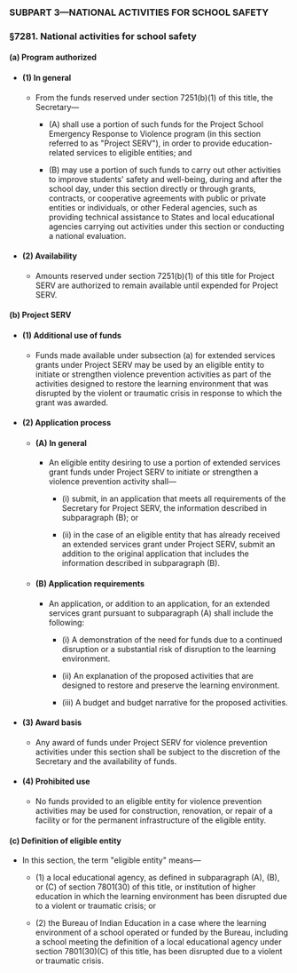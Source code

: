 ### SUBPART 3—NATIONAL ACTIVITIES FOR SCHOOL SAFETY

### §7281. National activities for school safety
#### (a) Program authorized
* #### (1) In general
  * From the funds reserved under section 7251(b)(1) of this title, the Secretary—

    * (A) shall use a portion of such funds for the Project School Emergency Response to Violence program (in this section referred to as "Project SERV"), in order to provide education-related services to eligible entities; and

    * (B) may use a portion of such funds to carry out other activities to improve students' safety and well-being, during and after the school day, under this section directly or through grants, contracts, or cooperative agreements with public or private entities or individuals, or other Federal agencies, such as providing technical assistance to States and local educational agencies carrying out activities under this section or conducting a national evaluation.

* #### (2) Availability
  * Amounts reserved under section 7251(b)(1) of this title for Project SERV are authorized to remain available until expended for Project SERV.

#### (b) Project SERV
* #### (1) Additional use of funds
  * Funds made available under subsection (a) for extended services grants under Project SERV may be used by an eligible entity to initiate or strengthen violence prevention activities as part of the activities designed to restore the learning environment that was disrupted by the violent or traumatic crisis in response to which the grant was awarded.

* #### (2) Application process
  * #### (A) In general
    * An eligible entity desiring to use a portion of extended services grant funds under Project SERV to initiate or strengthen a violence prevention activity shall—

      * (i) submit, in an application that meets all requirements of the Secretary for Project SERV, the information described in subparagraph (B); or

      * (ii) in the case of an eligible entity that has already received an extended services grant under Project SERV, submit an addition to the original application that includes the information described in subparagraph (B).

  * #### (B) Application requirements
    * An application, or addition to an application, for an extended services grant pursuant to subparagraph (A) shall include the following:

      * (i) A demonstration of the need for funds due to a continued disruption or a substantial risk of disruption to the learning environment.

      * (ii) An explanation of the proposed activities that are designed to restore and preserve the learning environment.

      * (iii) A budget and budget narrative for the proposed activities.

* #### (3) Award basis
  * Any award of funds under Project SERV for violence prevention activities under this section shall be subject to the discretion of the Secretary and the availability of funds.

* #### (4) Prohibited use
  * No funds provided to an eligible entity for violence prevention activities may be used for construction, renovation, or repair of a facility or for the permanent infrastructure of the eligible entity.

#### (c) Definition of eligible entity
* In this section, the term "eligible entity" means—

  * (1) a local educational agency, as defined in subparagraph (A), (B), or (C) of section 7801(30) of this title, or institution of higher education in which the learning environment has been disrupted due to a violent or traumatic crisis; or

  * (2) the Bureau of Indian Education in a case where the learning environment of a school operated or funded by the Bureau, including a school meeting the definition of a local educational agency under section 7801(30)(C) of this title, has been disrupted due to a violent or traumatic crisis.